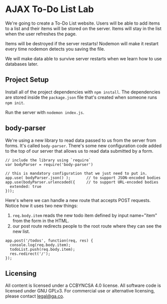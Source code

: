 # AJAX To-Do List Lab
We're going to create a To-Do List website. Users will be able
to add items to a list and their items will be stored on the
server. Items will stay in the list when the user refreshes
the page.

Items will be destroyed if the server restarts! Nodemon will
make it restart every time nodemon detects you saving the file.

We will make data able to survive server restarts when we learn
how to use databases later.

## Project Setup

Install all of the project dependencies with `npm install`. The dependencies are
stored inside the `package.json` file that's created when someone runs `npm init`.

Run the server with `nodemon index.js`.

## body-parser

We're using a new library to read data passed to us from the server
from forms. It's called `body-parser`. There's some new configuration
code added to the top of our server that allows us to read data submitted
by a form.

```
// include the library using `require`
var bodyParser = require('body-parser')

// this is mandatory configuration that we just need to put in.
app.use( bodyParser.json() );       // to support JSON-encoded bodies
app.use(bodyParser.urlencoded({     // to support URL-encoded bodies
  extended: true
}));
```

Here's where we can handle a new route that accepts POST requests.
Notice how it uses two new things:

1. `req.body.item` reads the new todo item defined by input name="item"
   from the form in the HTML.
2. our post route redirects people to the root route
   where they can see the new list.

```
app.post('/todos', function(req, res) {
  console.log(req.body.item);
  todoList.push(req.body.item);
  res.redirect('/');
});

```

## Licensing
All content is licensed under a CC­BY­NC­SA 4.0 license.
All software code is licensed under GNU GPLv3. For commercial use or alternative licensing, please contact legal@ga.co.

